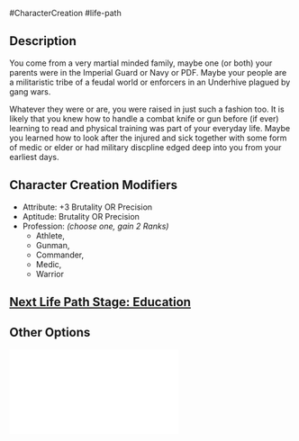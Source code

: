 #CharacterCreation #life-path 
## Description
You come from a very martial minded family, maybe one (or both) your parents were in the Imperial Guard or Navy or PDF. Maybe your people are a militaristic tribe of a feudal world or enforcers in an Underhive plagued by gang wars.

Whatever they were or are, you were raised in just such a fashion too. It is likely that you knew how to handle a combat knife or gun before (if ever) learning to read and physical training was part of your everyday life. Maybe you learned how to look after the injured and sick together with some form of medic or elder or had military discpline edged deep into you from your earliest days.

## Character Creation Modifiers
- Attribute: +3 Brutality OR Precision
- Aptitude: Brutality OR Precision 
- Profession: _(choose one, gain 2 Ranks)_
	- Athlete,
	- Gunman, 
	- Commander, 
	- Medic,
	- Warrior

## [Next Life Path Stage: Education](</LifePath/Education/Education.md>)

## Other Options
![](</LifePath/Childhood/List of Childhoods.md>)